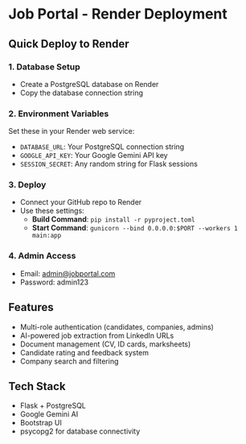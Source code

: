 # Job Portal - Render Deployment

## Quick Deploy to Render

### 1. Database Setup
- Create a PostgreSQL database on Render
- Copy the database connection string

### 2. Environment Variables
Set these in your Render web service:
- `DATABASE_URL`: Your PostgreSQL connection string
- `GOOGLE_API_KEY`: Your Google Gemini API key  
- `SESSION_SECRET`: Any random string for Flask sessions

### 3. Deploy
- Connect your GitHub repo to Render
- Use these settings:
  - **Build Command**: `pip install -r pyproject.toml`
  - **Start Command**: `gunicorn --bind 0.0.0.0:$PORT --workers 1 main:app`

### 4. Admin Access
- Email: admin@jobportal.com
- Password: admin123

## Features
- Multi-role authentication (candidates, companies, admins)
- AI-powered job extraction from LinkedIn URLs
- Document management (CV, ID cards, marksheets)
- Candidate rating and feedback system
- Company search and filtering

## Tech Stack
- Flask + PostgreSQL
- Google Gemini AI
- Bootstrap UI
- psycopg2 for database connectivity